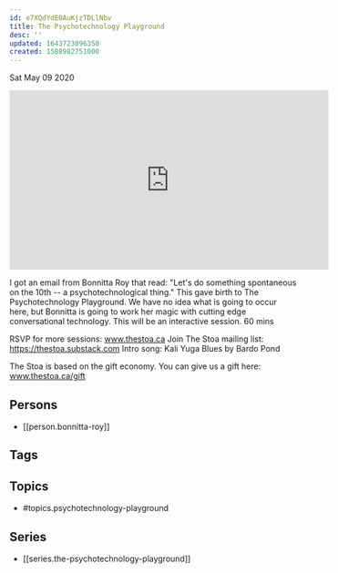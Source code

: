 ```yaml
---
id: e7XQdYdE0AuKjzTDLlNbv
title: The Psychotechnology Playground
desc: ''
updated: 1643723096350
created: 1588982751000
---
```





Sat May 09 2020

<iframe width="560" height="315" src="https://www.youtube.com/embed/hEDRZdAZqW0" title="The Psychotechnology Playground w/ Bonnitta Roy (April 17th, 2020)" frameborder="0" allow="accelerometer; autoplay; clipboard-write; encrypted-media; gyroscope; picture-in-picture" allowfullscreen ></iframe>

I got an email from Bonnitta Roy that read: "Let's do something spontaneous on the 10th -- a psychotechnological thing." This gave birth to The Psychotechnology Playground. We have no idea what is going to occur here, but Bonnitta is going to work her magic with cutting edge conversational technology. This will be an interactive session. 60 mins

RSVP for more sessions: www.thestoa.ca
Join The Stoa mailing list: https://thestoa.substack.com
Intro song: Kali Yuga Blues by Bardo Pond

The Stoa is based on the gift economy. You can give us a gift here: www.thestoa.ca/gift

## Persons

- [[person.bonnitta-roy]]

## Tags



## Topics

- #topics.psychotechnology-playground

## Series

- [[series.the-psychotechnology-playground]]

